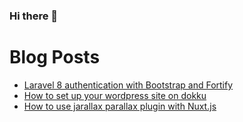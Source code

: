 ### Hi there 👋

<!--
**jasminetracey/jasminetracey** is a ✨ _special_ ✨ repository because its `README.md` (this file) appears on your GitHub profile.

Here are some ideas to get you started:

- 🔭 I’m currently working on ...
- 🌱 I’m currently learning ...
- 👯 I’m looking to collaborate on ...
- 🤔 I’m looking for help with ...
- 💬 Ask me about ...
- 📫 How to reach me: ...
- 😄 Pronouns: ...
- ⚡ Fun fact: ...
-->

# Blog Posts
<!-- BLOG-POST-LIST:START -->
- [Laravel 8 authentication with Bootstrap and Fortify](https://blog.jasminetracey.com/laravel-8-authentication-with-bootstrap-and-fortify)
- [How to set up your wordpress site on dokku](https://blog.jasminetracey.com/how-to-set-up-your-wordpress-site-on-dokku)
- [How to use jarallax parallax plugin with Nuxt.js](https://blog.jasminetracey.com/how-to-use-jarallax-parallax-plugin-with-nuxtjs)
<!-- BLOG-POST-LIST:END -->
